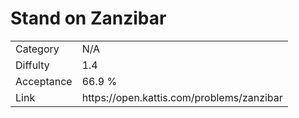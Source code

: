 # Stand on Zanzibar

<table>
    <tr>
        <td>Category</td>
        <td>N/A</td>
    </tr>
    <tr>
        <td>Diffulty</td>
        <td>1.4</td>
    </tr>
    <tr>
        <td>Acceptance</td>
        <td>66.9 %</td>
    </tr>
    <tr>
        <td>Link</td>
        <td>https://open.kattis.com/problems/zanzibar</td>
    </tr>
</table>